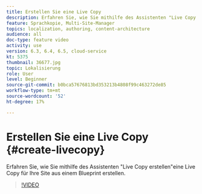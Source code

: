 ```yaml
---
title: Erstellen Sie eine Live Copy
description: Erfahren Sie, wie Sie mithilfe des Assistenten "Live Copy erstellen"eine Live Copy für Ihre Site aus einem Blueprint erstellen.
feature: Sprachkopie, Multi-Site-Manager
topics: localization, authoring, content-architecture
audience: all
doc-type: feature video
activity: use
version: 6.3, 6.4, 6.5, cloud-service
kt: 5375
thumbnail: 36677.jpg
topic: Lokalisierung
role: User
level: Beginner
source-git-commit: b0bca57676813bd353213b4808f99c463272de85
workflow-type: tm+mt
source-wordcount: '52'
ht-degree: 17%

---
```



# Erstellen Sie eine Live Copy {#create-livecopy}

Erfahren Sie, wie Sie mithilfe des Assistenten &quot;Live Copy erstellen&quot;eine Live Copy für Ihre Site aus einem Blueprint erstellen.

>[!VIDEO](https://video.tv.adobe.com/v/36677?quality=12&learn=on)
